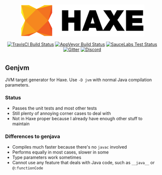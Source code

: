 <p align="center">
  <a href="https://haxe.org/" title="haxe.org"><img src="extra/images/Readme.png" /></a>
</p>

<p align="center">
	<a href="https://travis-ci.org/Simn/genjvm"><img src="https://travis-ci.org/Simn/genjvm.svg?branch=development" alt="TravisCI Build Status"></a>
	<a href="https://ci.appveyor.com/project/HaxeFoundation/haxe"><img src="https://ci.appveyor.com/api/projects/status/github/HaxeFoundation/haxe?branch=development&amp;svg=true" alt="AppVeyor Build Status"></a>
	<a href="https://saucelabs.com/u/haxe"><img src="https://saucelabs.com/buildstatus/haxe" alt="SauceLabs Test Status"></a>
	<a href="https://gitter.im/HaxeFoundation/haxe?utm_source=badge&amp;utm_medium=badge&amp;utm_campaign=pr-badge"><img src="https://badges.gitter.im/Join%20Chat.svg" alt="Gitter"></a>
	<a href="https://discordapp.com/invite/0uEuWH3spjck73Lo"><img src="https://img.shields.io/discord/162395145352904705.svg?logo=discord" alt="Discord"></a>
</p>

#

## Genjvm

JVM target generator for Haxe. Use `-D jvm` with normal Java compilation parameters.

### Status

* Passes the unit tests and most other tests
* Still plenty of annoying corner cases to deal with
* Not in Haxe proper because I already have enough other stuff to maintain

### Differences to genjava

* Compiles much faster because there's no `javac` involved
* Performs equally in most cases, slower in some
* Type parameters work sometimes
* Cannot use any feature that deals with Java code, such as `__java__` or `@:functionCode`